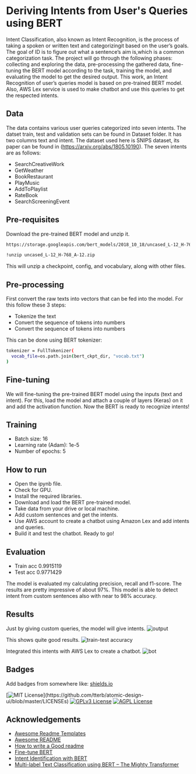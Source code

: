 
# Deriving Intents from User's Queries using BERT

Intent  Classification,  also  known  as  Intent  Recognition,  is the process of taking a spoken or written text and categorizingit  based  on  the  user’s  goals. The  goal  of  ID  is  to  figure  out  what  a  sentence’s  aim  is,which  is  a  common  categorization  task. The  project  will  go  through  the  following phases:  collecting  and  exploring  the  data,  pre-processing  the gathered  data,  fine-tuning  the  BERT  model  according  to  the task,  training  the  model,  and  evaluating  the  model  to  get  the desired output. This work, an  Intent  Recognition of  user’s  queries  model is based  on  pre-trained  BERT  model.
Also, AWS Lex service is used to make chatbot and use this queries to get the respected intents.
## Data

The data contains various user queries categorized into seven intents.
The datset train, test and validation sets can be found in Dataset folder. It has two columns text and intent. The dataset used here is SNIPS dataset, its paper can be found in (https://arxiv.org/abs/1805.10190). 
The seven intents are as follows:

  * SearchCreativeWork
  * GetWeather
  * BookRestaurant
  * PlayMusic
  * AddToPlaylist
  * RateBook
  * SearchScreeningEvent
## Pre-requisites

Download the pre-trained BERT model and unzip it.
```bash
https://storage.googleapis.com/bert_models/2018_10_18/uncased_L-12_H-768_A-12.zip
```

```bash
!unzip uncased_L-12_H-768_A-12.zip
```

This will unzip a checkpoint, config, and vocabulary, along with other files.
## Pre-processing

First convert the raw texts into vectors that can be fed into the model. For this follow these 3 steps:
* Tokenize the text
* Convert the sequence of tokens into numbers
* Convert the sequence of tokens into numbers

This can be done using BERT tokenizer:
```bash
tokenizer = FullTokenizer(
  vocab_file=os.path.join(bert_ckpt_dir, "vocab.txt")
)
```
## Fine-tuning

We will fine-tuning the pre-trained BERT model using the inputs (text and intent).
For this, load the model and attach a couple of layers (Keras) on it and add the activation function.
Now the BERT is ready to recognize intents!
  ## Training

* Batch size: 16
* Learning rate (Adam): 1e-5
* Number of epochs: 5
## How to run

* Open the ipynb file.
* Check for GPU.
* Install the required libraries.
* Download and load the BERT pre-trained model.
* Take data from your drive or local machine.
* Add custom sentences and get the intents.
* Use AWS account to create a chatbot using Amazon Lex and add intents and queries.
* Build it and test the chatbot. Ready to go!  
## Evaluation

* Train acc 0.9915119
* Test acc 0.9771429

The model is evaluated my calculating precision, recall and f1-score. The results are pretty impressive of about 97%.
This model is able to detect intent from custom sentences also with near to 98% accuracy.
## Results

Just by giving custom queries, the model will give intents.
![output](https://user-images.githubusercontent.com/33752064/129611524-870b6d64-6b19-422a-b3a8-9c2301c1fa24.PNG)

This shows quite good results.
![train-test accuracy](https://user-images.githubusercontent.com/33752064/129611680-54f32087-8fb1-4dc9-95c6-eb410a18ac81.PNG)

Integrated this intents with AWS Lex to create a chatbot.
![bot](https://user-images.githubusercontent.com/33752064/129611832-df7ad760-8987-4845-9952-2d9a08b06ecf.PNG)

## Badges

Add badges from somewhere like: [shields.io](https://shields.io/)

[![MIT License](https://img.shields.io/apm/l/atomic-design-ui.svg?)](https://github.com/tterb/atomic-design-ui/blob/master/LICENSEs)
[![GPLv3 License](https://img.shields.io/badge/License-GPL%20v3-yellow.svg)](https://opensource.org/licenses/)
[![AGPL License](https://img.shields.io/badge/license-AGPL-blue.svg)](http://www.gnu.org/licenses/agpl-3.0)

  
## Acknowledgements

 - [Awesome Readme Templates](https://awesomeopensource.com/project/elangosundar/awesome-README-templates)
 - [Awesome README](https://github.com/matiassingers/awesome-readme)
 - [How to write a Good readme](https://bulldogjob.com/news/449-how-to-write-a-good-readme-for-your-github-project)
 - [Fine-tune BERT](https://mccormickml.com/2019/07/22/BERT-fine-tuning/)
 - [Intent Identification with BERT](https://www.kaggle.com/joydeb28/intent-identification-with-bert)
 - [Multi-label Text Classification using BERT – The Mighty Transformer](https://medium.com/@nutanbhogendrasharma/step-by-step-intent-recognition-with-bert-1473202b8597)
 
  